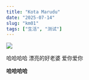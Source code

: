 ```yaml
---
title: "Kota Marudu"
date: "2025-07-14"
slug: "km01"
tags: ["生活", "测试"]
---
```

![](https://prod-files-secure.s3.us-west-2.amazonaws.com/112d0858-5090-4d34-a606-b75eb8d65fd2/c7b45876-473c-4fb6-85d3-cb84a84bfc51/1000201235.jpg?X-Amz-Algorithm=AWS4-HMAC-SHA256&X-Amz-Content-Sha256=UNSIGNED-PAYLOAD&X-Amz-Credential=ASIAZI2LB4662POSQLCN%2F20250725%2Fus-west-2%2Fs3%2Faws4_request&X-Amz-Date=20250725T132955Z&X-Amz-Expires=3600&X-Amz-Security-Token=IQoJb3JpZ2luX2VjEBwaCXVzLXdlc3QtMiJGMEQCID%2BKVVBVLyK4LRrSovHTjXVJR9c3vhmWeoxfRNYsx4d7AiB5F%2BIYsAkeAe%2BfM3HvP%2FSCPYSXjWJh1klA%2BAcAci0tnyr%2FAwhFEAAaDDYzNzQyMzE4MzgwNSIMB2KgjgZeQn%2BOZKu3KtwDLJa9x52a4S%2FlDXg1QkwylgnLXlrIWYumA5VXcJ%2BYo2Otcml%2BbDssmLxnSa91QjtH8wpQhr9Q0DLnnkIS%2BMDXRpEStdDa6090jWPufJYJc2cnmjFWaxgfyfvByf0zNkH6k5qVNbiaT1DwIKhRGvU9p2vh93uFKIRhvkUQ%2BDyd97O1SDcg4SQaSHsvAhOj3gR0lxV8LHFORzGlYBnS3bTdCn9NqMQTSAz1VWSlF2driKt5wR3%2FhnPe7bJlMtiBd%2FWZ5hZ8iFFw2nLR9BfdyWgE7HRMo5AxcLpV7x%2BQrDqam7iPzDRylYIeQ02rMB9ZkMqdwTm5SHmVClz3Xx8CcmkxiyEVRIvVfwr5X%2FIO4mtCaGv1JYnAjhX%2Bsq7cNEGUltufYx7QEguh3oEbcyaaMcd%2FENwVjpE98uxBZu2rq%2FfNei4A9nMj1sCmw3O7WBKxQwpz5vhItKohxEQ2kysm%2F6lAdhg6rSaMilq2e5Sfbyw3AU5HfVOZHCxZC1Xgw9NHKe7j%2FBv0FYWgCAjp5euSRGy7wIBgKoK1GBhOHYEICvp60fTrS%2FxPcUtlkXz38kMYJnt4djJTtIF0RkTmL78CAOwhAugotTmBx6nO74HYeceV7N1H0zbGxvv5ZLXHn3Iw6euNxAY6pgHczCMN77fe%2BCy0aujpHIltWFOjUVQrwla4he2jtsFD8IC81%2FEmQrMBE4tYacnVlS%2BRVnLLDhc8N3EgThkNJaRyAPyVJgirel8b4JexXinUJk1kDGD%2BNx1%2Fss8Wadj0RDqacr06HRQ5jatpTcZtpK6%2Fe9ULfgyAB7kpEWjf%2B7hlaPSLAzwC%2B8KmTGvEUTc0HidbxK0DgptcnzM8c%2Br6iViWP2PIyUNR&X-Amz-Signature=caaafbb39c22364961285349ca95d32f4cfbc96ab15c432305874c4800772b9f&X-Amz-SignedHeaders=host&x-amz-checksum-mode=ENABLED&x-id=GetObject)


哈哈哈哈  漂亮的好老婆  爱你爱你


**哈哈哈哈**

